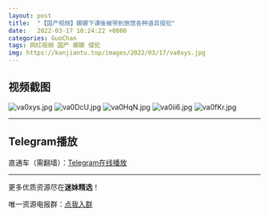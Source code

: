 ```yaml
---
layout: post
title:  "【国产视频】娜娜下课後被带到旅馆各种道具侵犯"
date:   2022-03-17 10:24:22 +0800
categories: GuoChan
tags: 网红视频 国产 娜娜 侵犯
img: https://kanjiantu.top/images/2022/03/17/va0xys.jpg
---
```



## 视频截图

![va0xys.jpg](https://kanjiantu.top/images/2022/03/17/va0xys.jpg)
![va0DcU.jpg](https://kanjiantu.top/images/2022/03/17/va0DcU.jpg)
![va0HqN.jpg](https://kanjiantu.top/images/2022/03/17/va0HqN.jpg)
![va0ii6.jpg](https://kanjiantu.top/images/2022/03/17/va0ii6.jpg)
![va0fKr.jpg](https://kanjiantu.top/images/2022/03/17/va0fKr.jpg)

* * *
## Telegram播放

直通车（需翻墙）：[Telegram在线播放](https://t.me/mimeijingxuan/102)

* * *
更多优质资源尽在**迷妹精选**！

唯一资源电报群：[点我入群](https://t.me/mimeijingxuan)


